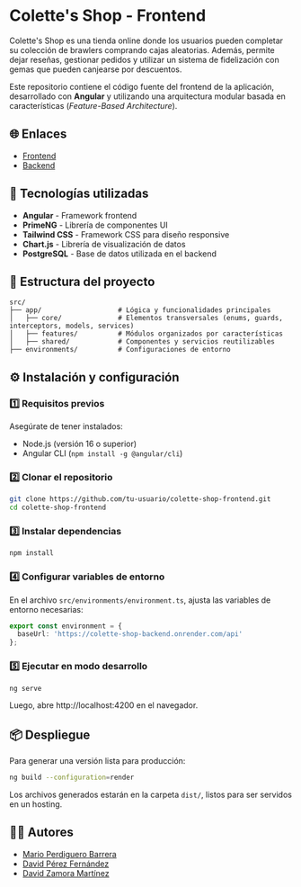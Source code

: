 # Colette's Shop - Frontend

Colette's Shop es una tienda online donde los usuarios pueden completar su colección de brawlers comprando cajas aleatorias. Además, permite dejar reseñas, gestionar pedidos y utilizar un sistema de fidelización con gemas que pueden canjearse por descuentos.

Este repositorio contiene el código fuente del frontend de la aplicación, desarrollado con **Angular** y utilizando una arquitectura modular basada en características (*Feature-Based Architecture*).

## 🌐 Enlaces
- [Frontend](https://colette-shop.onrender.com/)
- [Backend](https://colette-shop-backend.onrender.com)

## 🚀 Tecnologías utilizadas
- **Angular** - Framework frontend
- **PrimeNG** - Librería de componentes UI
- **Tailwind CSS** - Framework CSS para diseño responsive
- **Chart.js** - Librería de visualización de datos
- **PostgreSQL** - Base de datos utilizada en el backend

## 📂 Estructura del proyecto
```plaintext
src/
├── app/                   # Lógica y funcionalidades principales
│   ├── core/              # Elementos transversales (enums, guards, interceptors, models, services)
│   ├── features/          # Módulos organizados por características
│   ├── shared/            # Componentes y servicios reutilizables
├── environments/          # Configuraciones de entorno
```

## ⚙️ Instalación y configuración
### 1️⃣ Requisitos previos
Asegúrate de tener instalados:
- Node.js (versión 16 o superior)
- Angular CLI (`npm install -g @angular/cli`)

### 2️⃣ Clonar el repositorio
```bash
git clone https://github.com/tu-usuario/colette-shop-frontend.git
cd colette-shop-frontend
```

### 3️⃣ Instalar dependencias
```bash
npm install
```

### 4️⃣ Configurar variables de entorno
En el archivo `src/environments/environment.ts`, ajusta las variables de entorno necesarias:
```typescript
export const environment = {
  baseUrl: 'https://colette-shop-backend.onrender.com/api'
};
```

### 5️⃣ Ejecutar en modo desarrollo
```bash
ng serve
```

Luego, abre http://localhost:4200 en el navegador.

## 📦 Despliegue
Para generar una versión lista para producción:
```bash
ng build --configuration=render
```

Los archivos generados estarán en la carpeta `dist/`, listos para ser servidos en un hosting.

## 🧑‍💻 Autores
- [Mario Perdiguero Barrera](https://github.com/MarioPB05)
- [David Pérez Fernández](https://github.com/david-perez-2357)
- [David Zamora Martínez](https://github.com/TicoticoSAFA)
